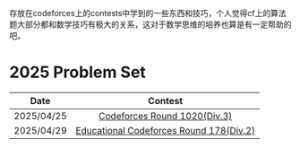存放在codeforces上的contests中学到的一些东西和技巧，个人觉得cf上的算法题大部分都和数学技巧有极大的关系，这对于数学思维的培养也算是有一定帮助的吧。


# 2025 Problem Set

|    Date    |                                             Contest                                             |
|:----------:|:-----------------------------------------------------------------------------------------------:|
| 2025/04/25 |             [Codeforces Round 1020(Div.3)](2025/0425_Codeforces_Round_1020(Div_3))              |
| 2025/04/29 | [Educational Codeforces Round 178(Div.2)](2025/0429_Educational_Codeforces_Round_178(Div_2).md) |



